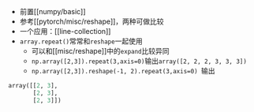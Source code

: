 - 前置[[numpy/basic]]
- 参考[[pytorch/misc/reshape]]，两种可做比较
- 一个应用：[[line-collection]]
- `array.repeat()`常常和`reshape`一起使用
  - 可以和[[misc/reshape]]中的`expand`比较异同
  - `np.array([2,3]).repeat(3,axis=0)`输出`array([2, 2, 2, 3, 3, 3])`
  - `np.array([2,3]).reshape(-1, 2).repeat(3,axis=0) `输出
```python
array([[2, 3],
       [2, 3],
       [2, 3]])
```